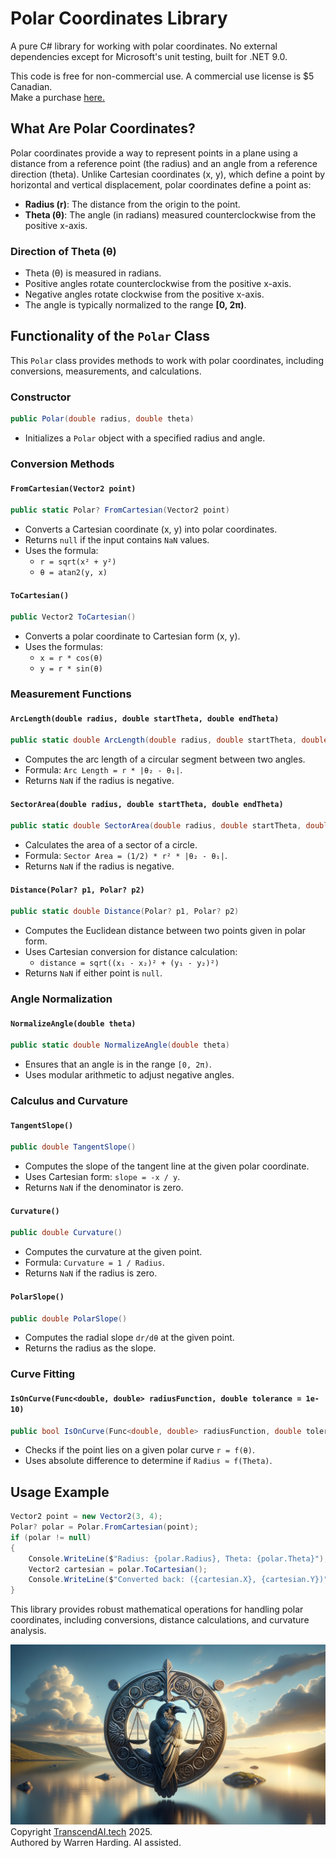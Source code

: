 # Polar Coordinates Library

A pure C# library for working with polar coordinates. No external dependencies except for Microsoft's unit testing, built for .NET 9.0.

This code is free for non-commercial use. A commercial use license is $5 Canadian.</br>
Make a purchase [here.](https://TranscendAI.tech/paylanding.html)</br>

## What Are Polar Coordinates?
Polar coordinates provide a way to represent points in a plane using a distance from a reference point (the radius) and an angle from a reference direction (theta). Unlike Cartesian coordinates (x, y), which define a point by horizontal and vertical displacement, polar coordinates define a point as:

- **Radius (r)**: The distance from the origin to the point.
- **Theta (θ)**: The angle (in radians) measured counterclockwise from the positive x-axis.

### Direction of Theta (θ)
- Theta (θ) is measured in radians.
- Positive angles rotate counterclockwise from the positive x-axis.
- Negative angles rotate clockwise from the positive x-axis.
- The angle is typically normalized to the range **[0, 2π)**.

## Functionality of the `Polar` Class
This `Polar` class provides methods to work with polar coordinates, including conversions, measurements, and calculations.

### Constructor
```csharp
public Polar(double radius, double theta)
```
- Initializes a `Polar` object with a specified radius and angle.

### Conversion Methods
#### `FromCartesian(Vector2 point)`
```csharp
public static Polar? FromCartesian(Vector2 point)
```
- Converts a Cartesian coordinate (x, y) into polar coordinates.
- Returns `null` if the input contains `NaN` values.
- Uses the formula:
  - `r = sqrt(x² + y²)`
  - `θ = atan2(y, x)`

#### `ToCartesian()`
```csharp
public Vector2 ToCartesian()
```
- Converts a polar coordinate to Cartesian form (x, y).
- Uses the formulas:
  - `x = r * cos(θ)`
  - `y = r * sin(θ)`

### Measurement Functions
#### `ArcLength(double radius, double startTheta, double endTheta)`
```csharp
public static double ArcLength(double radius, double startTheta, double endTheta)
```
- Computes the arc length of a circular segment between two angles.
- Formula: `Arc Length = r * |θ₂ - θ₁|`.
- Returns `NaN` if the radius is negative.

#### `SectorArea(double radius, double startTheta, double endTheta)`
```csharp
public static double SectorArea(double radius, double startTheta, double endTheta)
```
- Calculates the area of a sector of a circle.
- Formula: `Sector Area = (1/2) * r² * |θ₂ - θ₁|`.
- Returns `NaN` if the radius is negative.

#### `Distance(Polar? p1, Polar? p2)`
```csharp
public static double Distance(Polar? p1, Polar? p2)
```
- Computes the Euclidean distance between two points given in polar form.
- Uses Cartesian conversion for distance calculation:
  - `distance = sqrt((x₁ - x₂)² + (y₁ - y₂)²)`
- Returns `NaN` if either point is `null`.

### Angle Normalization
#### `NormalizeAngle(double theta)`
```csharp
public static double NormalizeAngle(double theta)
```
- Ensures that an angle is in the range `[0, 2π)`.
- Uses modular arithmetic to adjust negative angles.

### Calculus and Curvature
#### `TangentSlope()`
```csharp
public double TangentSlope()
```
- Computes the slope of the tangent line at the given polar coordinate.
- Uses Cartesian form: `slope = -x / y`.
- Returns `NaN` if the denominator is zero.

#### `Curvature()`
```csharp
public double Curvature()
```
- Computes the curvature at the given point.
- Formula: `Curvature = 1 / Radius`.
- Returns `NaN` if the radius is zero.

#### `PolarSlope()`
```csharp
public double PolarSlope()
```
- Computes the radial slope `dr/dθ` at the given point.
- Returns the radius as the slope.

### Curve Fitting
#### `IsOnCurve(Func<double, double> radiusFunction, double tolerance = 1e-10)`
```csharp
public bool IsOnCurve(Func<double, double> radiusFunction, double tolerance = 1e-10)
```
- Checks if the point lies on a given polar curve `r = f(θ)`.
- Uses absolute difference to determine if `Radius ≈ f(Theta)`.

## Usage Example
```csharp
Vector2 point = new Vector2(3, 4);
Polar? polar = Polar.FromCartesian(point);
if (polar != null)
{
    Console.WriteLine($"Radius: {polar.Radius}, Theta: {polar.Theta}");
    Vector2 cartesian = polar.ToCartesian();
    Console.WriteLine($"Converted back: ({cartesian.X}, {cartesian.Y})");
}
```

This library provides robust mathematical operations for handling polar coordinates, including conversions, distance calculations, and curvature analysis.

![AI Image](aiimage.jpg)
</br>
Copyright [TranscendAI.tech](https://TranscendAI.tech) 2025.</br>
Authored by Warren Harding. AI assisted.</br>

